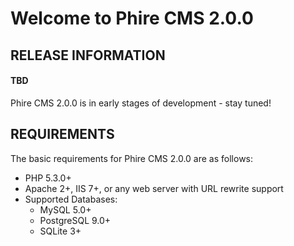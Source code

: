 Welcome to Phire CMS 2.0.0
==========================

RELEASE INFORMATION
-------------------
#### TBD ####
Phire CMS 2.0.0 is in early stages of development - stay tuned!


REQUIREMENTS
------------
The basic requirements for Phire CMS 2.0.0 are as follows:

* PHP 5.3.0+
* Apache 2+, IIS 7+, or any web server with URL rewrite support
* Supported Databases:
    - MySQL 5.0+
    - PostgreSQL 9.0+
    - SQLite 3+

